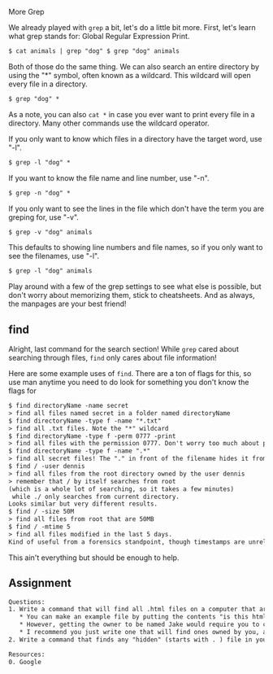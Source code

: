 More Grep

We already played with `grep` a bit, let's do a little bit more. First,
let's learn what grep stands for: Global Regular Expression Print.

``` default
$ cat animals | grep "dog" $ grep "dog" animals
```

Both of those do the same thing. We can also search an entire directory
by using the "\*" symbol, often known as a wildcard. This wildcard will
open every file in a directory.

``` default
$ grep "dog" *
```

As a note, you can also `cat *` in case you ever want to print every
file in a directory. Many other commands use the wildcard operator.

If you only want to know which files in a directory have the target
word, use "-l".

``` default
$ grep -l "dog" *
```

If you want to know the file name and line number, use "-n".

``` default
$ grep -n "dog" *
```

If you only want to see the lines in the file which don't have the term
you are greping for, use "-v".

``` default
$ grep -v "dog" animals
```

This defaults to showing line numbers and file names, so if you only
want to see the filenames, use "-l".

``` default
$ grep -l "dog" animals
```

Play around with a few of the grep settings to see what else is
possible, but don't worry about memorizing them, stick to cheatsheets.
And as always, the manpages are your best friend!

## find

Alright, last command for the search section! While `grep` cared about
searching through files, `find` only cares about file information!

Here are some example uses of `find`. There are a ton of flags for this,
so use man anytime you need to do look for something you don't know the
flags for

``` default
$ find directoryName -name secret 
> find all files named secret in a folder named directoryName 
$ find directoryName -type f -name "*.txt" 
> find all .txt files. Note the "*" wildcard 
$ find directoryName -type f -perm 0777 -print 
> find all files with the permission 0777. Don't worry too much about permissions yet. 
$ find directoryName -type f -name ".*" 
> find all secret files! The "." in front of the filename hides it from a standard ls. 
$ find / -user dennis 
> find all files from the root directory owned by the user dennis 
> remember that / by itself searches from root 
(which is a whole lot of searching, so it takes a few minutes)
 while ./ only searches from current directory. 
Looks similar but very different results. 
$ find / -size 50M 
> find all files from root that are 50MB 
$ find / -mtime 5 
> find all files modified in the last 5 days. 
Kind of useful from a forensics standpoint, though timestamps are unreliable!
```

This ain't everything but should be enough to help.

## Assignment

``` default
Questions:
1. Write a command that will find all .html files on a computer that are 12 bytes in size, owned by "jake". 
   * You can make an example file by putting the contents "is this html" into a file and saving it as a .html file. 
   * However, getting the owner to be named Jake would require you to create a new user on your system and that is a bit of work
   * I recommend you just write one that will find ones owned by you, and then for your answer, submit the "Jake" version.
2. Write a command that finds any "hidden" (starts with . ) file in your user home folder.

Resources:
0. Google
```
